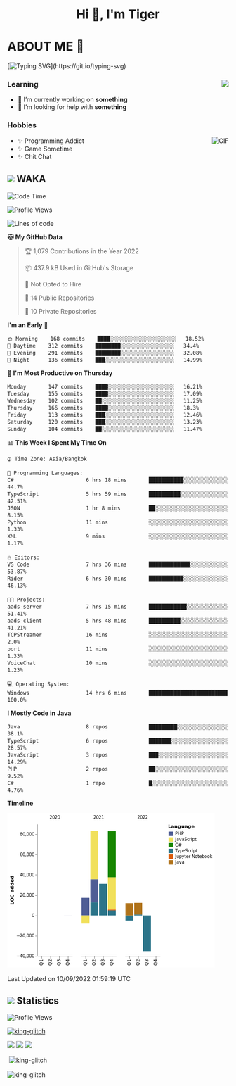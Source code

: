 <h1 align="center">Hi 👋, I'm Tiger</h1>




# ABOUT ME 💬

[![Typing SVG](https://readme-typing-svg.herokuapp.com?color=22F771&vCenter=true&lines=A+perssionate+developer+from+nowhere.)](https://git.io/typing-svg)

<div>
 <img align="right" src="https://spotify-github-profile.vercel.app/api/view?uid=12129734423&cover_image=false&theme=default&bar_color=22d016&bar_color_cover=true" />
 <h3>Learning</h3>
 
 <ul>
  <li>🔭 I’m currently working on <b>something</b></li>
  <li>🤝 I’m looking for help with <b>something</b></li>
 </ul>
 
</div>
<div>
 <h3>Hobbies</h3>
 <img align="right" height="475px"  alt="GIF" src="https://i.pinimg.com/originals/1f/b7/db/1fb7dbee557e5ed509f7517da8a84d58.gif" />
 <ul>
  <li>✨ Programming Addict</li>
  <li>✨ Game Sometime</li>
  <li>✨ Chit Chat</li>
 </ul>
 
</div>



## <img height="40" src="https://raw.githubusercontent.com/innng/innng/master/assets/kyubey.gif"/> WAKA

<!--START_SECTION:waka-->
![Code Time](http://img.shields.io/badge/Code%20Time-1%2C032%20hrs%2050%20mins-blue)

![Profile Views](http://img.shields.io/badge/Profile%20Views-2-blue)

![Lines of code](https://img.shields.io/badge/From%20Hello%20World%20I%27ve%20Written-191%20Thousand%20lines%20of%20code-blue)

**🐱 My GitHub Data** 

> 🏆 1,079 Contributions in the Year 2022
 > 
> 📦 437.9 kB Used in GitHub's Storage 
 > 
> 🚫 Not Opted to Hire
 > 
> 📜 14 Public Repositories 
 > 
> 🔑 10 Private Repositories  
 > 
**I'm an Early 🐤** 

```text
🌞 Morning    168 commits    ████░░░░░░░░░░░░░░░░░░░░░   18.52% 
🌆 Daytime    312 commits    ████████░░░░░░░░░░░░░░░░░   34.4% 
🌃 Evening    291 commits    ████████░░░░░░░░░░░░░░░░░   32.08% 
🌙 Night      136 commits    ███░░░░░░░░░░░░░░░░░░░░░░   14.99%

```
📅 **I'm Most Productive on Thursday** 

```text
Monday       147 commits    ████░░░░░░░░░░░░░░░░░░░░░   16.21% 
Tuesday      155 commits    ████░░░░░░░░░░░░░░░░░░░░░   17.09% 
Wednesday    102 commits    ██░░░░░░░░░░░░░░░░░░░░░░░   11.25% 
Thursday     166 commits    ████░░░░░░░░░░░░░░░░░░░░░   18.3% 
Friday       113 commits    ███░░░░░░░░░░░░░░░░░░░░░░   12.46% 
Saturday     120 commits    ███░░░░░░░░░░░░░░░░░░░░░░   13.23% 
Sunday       104 commits    ██░░░░░░░░░░░░░░░░░░░░░░░   11.47%

```


📊 **This Week I Spent My Time On** 

```text
⌚︎ Time Zone: Asia/Bangkok

💬 Programming Languages: 
C#                       6 hrs 18 mins       ███████████░░░░░░░░░░░░░░   44.7% 
TypeScript               5 hrs 59 mins       ██████████░░░░░░░░░░░░░░░   42.51% 
JSON                     1 hr 8 mins         ██░░░░░░░░░░░░░░░░░░░░░░░   8.15% 
Python                   11 mins             ░░░░░░░░░░░░░░░░░░░░░░░░░   1.33% 
XML                      9 mins              ░░░░░░░░░░░░░░░░░░░░░░░░░   1.17%

🔥 Editors: 
VS Code                  7 hrs 36 mins       █████████████░░░░░░░░░░░░   53.87% 
Rider                    6 hrs 30 mins       ███████████░░░░░░░░░░░░░░   46.13%

🐱‍💻 Projects: 
aads-server              7 hrs 15 mins       ████████████░░░░░░░░░░░░░   51.41% 
aads-client              5 hrs 48 mins       ██████████░░░░░░░░░░░░░░░   41.21% 
TCPStreamer              16 mins             ░░░░░░░░░░░░░░░░░░░░░░░░░   2.0% 
port                     11 mins             ░░░░░░░░░░░░░░░░░░░░░░░░░   1.33% 
VoiceChat                10 mins             ░░░░░░░░░░░░░░░░░░░░░░░░░   1.23%

💻 Operating System: 
Windows                  14 hrs 6 mins       █████████████████████████   100.0%

```

**I Mostly Code in Java** 

```text
Java                     8 repos             █████████░░░░░░░░░░░░░░░░   38.1% 
TypeScript               6 repos             ███████░░░░░░░░░░░░░░░░░░   28.57% 
JavaScript               3 repos             ███░░░░░░░░░░░░░░░░░░░░░░   14.29% 
PHP                      2 repos             ██░░░░░░░░░░░░░░░░░░░░░░░   9.52% 
C#                       1 repo              █░░░░░░░░░░░░░░░░░░░░░░░░   4.76%

```


**Timeline**

![Chart not found](https://raw.githubusercontent.com/king-glitch/king-glitch/main/charts/bar_graph.png) 


 Last Updated on 10/09/2022 01:59:19 UTC
<!--END_SECTION:waka-->
## <img height="40" src="https://raw.githubusercontent.com/innng/innng/master/assets/kyubey.gif"/> Statistics
![Profile Views](https://komarev.com/ghpvc/?username=king-glitch)  

<p align="left"> 
 <a href="https://github.com/ryo-ma/github-profile-trophy">
  <img src="https://github-profile-trophy.vercel.app/?username=king-glitch&theme=dracula" alt="king-glitch" />
 </a> </p>

![](https://github-profile-summary-cards.vercel.app/api/cards/profile-details?username=king-glitch&theme=dracula)
![](https://github-profile-summary-cards.vercel.app/api/cards/stats?username=king-glitch&theme=dracula) 
![](https://github-profile-summary-cards.vercel.app/api/cards/productive-time?username=king-glitch&theme=dracula)


<p>&nbsp;<img align="center" src="https://github-readme-stats.vercel.app/api?username=king-glitch&theme=dracula" alt="king-glitch" /></p>

<p><img align="center" src="https://github-readme-streak-stats.herokuapp.com/?user=king-glitch&theme=dracula" alt="king-glitch" /></p>
